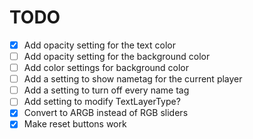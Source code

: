 # TODO
- [x] Add opacity setting for the text color
- [ ] Add opacity setting for the background color
- [ ] Add color settings for background color
- [ ] Add a setting to show nametag for the current player
- [ ] Add a setting to turn off every name tag
- [ ] Add setting to modify TextLayerType?
- [x] Convert to ARGB instead of RGB sliders
- [x] Make reset buttons work